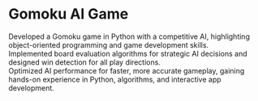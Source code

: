 # Gomoku AI Game

Developed a Gomoku game in Python with a competitive AI, highlighting object-oriented programming and game development skills.  
Implemented board evaluation algorithms for strategic AI decisions and designed win detection for all play directions.  
Optimized AI performance for faster, more accurate gameplay, gaining hands-on experience in Python, algorithms, and interactive app development.
